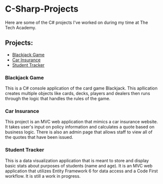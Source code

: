 # C-Sharp-Projects
Here are some of the C# projects I've worked on during my time at The Tech Academy.

## Projects:
* [Blackjack Game](https://github.com/DannyF74/C-Sharp-Projects/tree/main/Twenty-One)
* [Car Insurance](https://github.com/DannyF74/C-Sharp-Projects/tree/main/CarInsurance)
* [Student Tracker](https://github.com/DannyF74/C-Sharp-Projects/tree/main/CodeFirst)


### Blackjack Game
This is a C# console application of the card game Blackjack. This apllication
creates multiple objects like cards, decks, players and dealers then runs through
the logic that handles the rules of the game. 

### Car Insurance
This project is an MVC web application that mimics a car insurance website. It takes user's input
on policy information and calculates a quote based on business logic. There is also an admin
page that allows staff to view all of the quotes that have been issued.

### Student Tracker
This is a data visualization application that is meant to store and display basic stats about
purposes of students (name and age). It is an MVC web application that utilizes Entity Framework 6 for
data access and a Code First workflow. It is still a work in progress.
